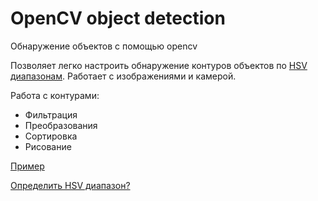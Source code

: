 # OpenCV object detection

Обнаружение объектов с помощью opencv


Позволяет легко настроить обнаружение контуров объектов по [HSV диапазонам](https://docs.opencv.org/3.4/da/d97/tutorial_threshold_inRange.html). Работает с изображениями и камерой.

Работа с контурами:
- Фильтрация
- Преобразования
- Сортировка
- Рисование

[Пример](https://github.com/sfkan6/opencv-object-detection/blob/main/example)

[Определить HSV диапазон?](https://github.com/sfkan6/opencv-object-detection/blob/main/example/hsv_range)
